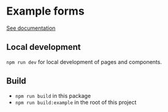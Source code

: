 # Example forms

[See documentation](src/pages/index.md)

## Local development

`npm run dev` for local development of pages and components.

## Build

- `npm run build` in this package
- `npm run build:example` in the root of this project
